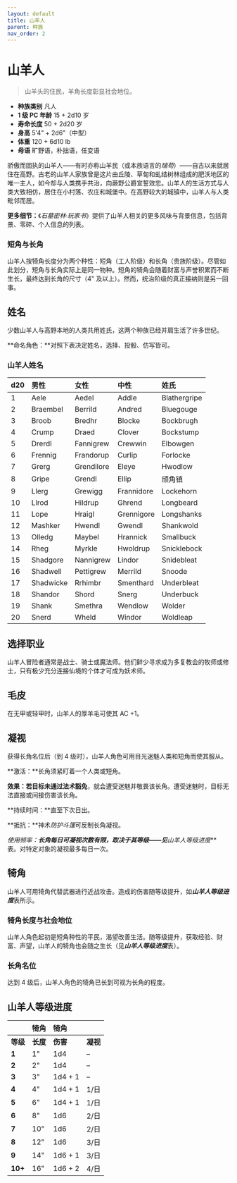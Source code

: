```yaml
---
layout: default
title: 山羊人
parent: 种族
nav_order: 2
---
```


# 山羊人

> 山羊头的住民，羊角长度彰显社会地位。

- **种族类别**	凡人
- **1 级 PC 年龄**	15 + 2d10 岁
- **寿命长度**	50 + 2d20 岁
- **身高**	5'4" + 2d6"（中型）
- **体重**	120 + 6d10 lb
- **母语**	旷野语，朴拙语，任变语

骄傲而固执的山羊人——有时亦称山羊民（或本族语言的*瑞苟*）——自古以来就居住在高野。古老的山羊人家族曾是这片由丘陵、草甸和虬结树林组成的肥沃地区的唯一主人，如今却与人类携手共治，向蕨野公爵宣誓效忠。山羊人的生活方式与人类大致相仿，居住在小村落、农庄和城堡中。在高野较大的城镇中，山羊人与人类毗邻而居。

**更多细节：**《*石墓密林·玩家书*》提供了山羊人相关的更多风味与背景信息，包括背景、零碎、个人信息的列表。

### 短角与长角

山羊人按犄角长度分为两个种性：短角（工人阶级）和长角（贵族阶级）。尽管如此划分，短角与长角实际上是同一物种。短角的犄角会随着财富与声誉积累而不断生长，最终达到长角的尺寸（4" 及以上）。然而，统治阶级的真正接纳则是另一回事。

## 姓名

少数山羊人与高野本地的人类共用姓氏，这两个种族已经并肩生活了许多世纪。

**命名角色：**对照下表决定姓名，选择、投骰、仿写皆可。

### 山羊人姓名

| d20 | 男性 | 女性 | 中性 | 姓氏 |
| :--- | :-------- | :--------- | :--------- | :----------- |
| 1 | Aele | Aedel | Addle | Blathergripe |
| 2 | Braembel | Berrild | Andred | Bluegouge |
| 3 | Broob | Bredhr | Blocke | Bockbrugh |
| 4 | Crump | Draed | Clover | Bockstump |
| 5 | Drerdl | Fannigrew | Crewwin | Elbowgen |
| 6 | Frennig | Frandorup | Curlip | Forlocke |
| 7 | Grerg | Grendilore | Eleye | Hwodlow |
| 8 | Gripe | Grendl | Ellip | 颀角镇 |
| 9 | Llerg | Grewigg | Frannidore | Lockehorn |
| 10 | Llrod | Hildrup | Ghrend | Longbeard |
| 11 | Lope | Hraigl | Grennigore | Longshanks |
| 12 | Mashker | Hwendl | Gwendl | Shankwold |
| 13 | Olledg | Maybel | Hrannick | Smallbuck |
| 14 | Rheg | Myrkle | Hwoldrup | Snicklebock |
| 15 | Shadgore | Nannigrew | Lindor | Snidebleat |
| 16 | Shadwell | Pettigrew | Merrild | Snoode |
| 17 | Shadwicke | Rrhimbr | Smenthard | Underbleat |
| 18 | Shandor | Shord | Snerg | Underbuck |
| 19 | Shank | Smethra | Wendlow | Wolder |
| 20 | Snerd | Wheld | Windor | Woldleap |

## 选择职业

山羊人冒险者通常是战士、骑士或魔法师。他们鲜少寻求成为多复教会的牧师或修士，只有极少充分连接仙境的个体才可成为妖术师。

## 毛皮

在无甲或轻甲时，山羊人的厚羊毛可使其 AC +1。

## 凝视

获得长角名位后（到 4 级时），山羊人角色可用目光迷魅人类和短角而使其服从。

**激活：**长角须紧盯着一个人类或短角。

**效果：**若目标未通过**法术豁免**，就会遭受迷魅并敬畏该长角。遭受迷魅时，目标无法直接或间接伤害该长角。

**持续时间：**直至下次日出。

**抵抗：**神术*防护斗篷*可反制长角凝视。

**使用频率：**长角每日可凝视次数有限，取决于其等级——见***山羊人等级进度***表。对特定对象的凝视最多每日一次。

## 犄角

山羊人可用犄角代替武器进行近战攻击。造成的伤害随等级提升，如***山羊人等级进度***表所示。

### 犄角长度与社会地位

山羊人角色起初是短角种性的平民，渴望改善生活。随等级提升，获取经验、财富、声望，山羊人的犄角也会随之生长（见***山羊人等级进度***表）。

### 长角名位

达到 4 级后，山羊人角色的犄角已长到可视为长角的程度。

## 山羊人等级进度

|           | 犄角 | 犄角 |          |
| :-------- | :--------- | :--------- | :------- |
| **等级** | **长度** | **伤害** | **凝视** |
| **1** | 1" | 1d4 | – |
| **2** | 2" | 1d4 | – |
| **3** | 3" | 1d4 + 1 | – |
| **4** | 4" | 1d4 + 1 | 1/日 |
| **5** | 6" | 1d4 + 1 | 1/日 |
| **6** | 8" | 1d6 | 2/日 |
| **7** | 10" | 1d6 | 2/日 |
| **8** | 12" | 1d6 | 3/日 |
| **9** | 14" | 1d6 + 1 | 3/日 |
| **10+** | 16" | 1d6 + 2 | 4/日 |
